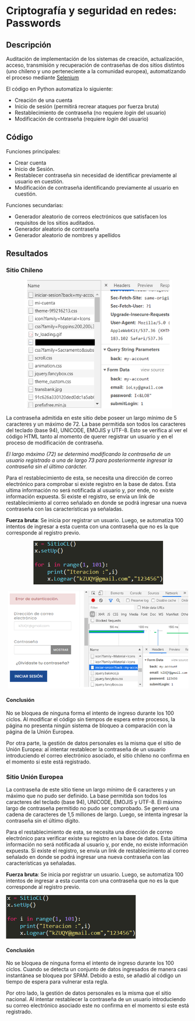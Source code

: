 # Criptografía y seguridad en redes: Passwords

## Descripción
Auditación de implementación de los sistemas de creación, actualización, acceso, transmisión y recuperación de contraseñas de dos sitios distintos (uno chileno y uno perteneciente a la comunidad europea), automatizando el proceso mediante [Selenium](https://www.selenium.dev/documentation/webdriver/)

El código en Python automatiza lo siguiente:

* Creación de una cuenta
* Inicio de sesión (permitirá recrear ataques por fuerza bruta)
* Restablecimiento de contraseña (no requiere *login* del usuario)
* Modificación de contraseña (requiere *login* del usuario)

## Código

Funciones principales:

* Crear cuenta
* Inicio de Sesión.
* Restablecer contraseña sin necesidad de identificar previamente al usuario en cuestión.
* Modificación de contraseña identificando previamente al usuario en cuestión.

Funciones secundarias:

* Generador aleatorio de correos electrónicos que satisfacen los requisitos de los sitios auditados.
* Generador aleatorio de contraseña
* Generador aleatorio de nombres y apellidos

## Resultados
### Sitio Chileno

<p align="center">
<img src="images/iniciosesion_chile.png" />
</p>


La contraseña admitida en este sitio debe poseer un largo mínimo de 5 caracteres y un máximo de 72. La base permitida son todos los caracteres del teclado (base 94), UNICODE, EMOJIS y UTF-8. Esto se verifica al ver el código HTML tanto al momento de querer registrar un usuario y en el proceso de modificación de contraseña.

_El largo máximo (72) se determinó modificando la contraseña de un usuario registrado a una de largo 73 para posteriormente ingresar la contraseña sin el último carácter._

Para el restablecimiento de esta, se necesita una dirección de correo electrónico para comprobar si existe registro en la base de datos. Esta ultima información no será notificada al usuario y, por ende, no existe información expuesta. Si existe el registro, se envía un link de restablecimiento al correo señalado en donde se podrá ingresar una nueva contraseña con las características ya señaladas.

**Fuerza bruta**: Se inicia por registrar un usuario. Luego, se automatiza 100 intentos de ingresar a esta cuenta con una contraseña que no es la que corresponde al registro previo.

<p align="center">
<img src="images/fbcode_chile.png" />
</p>
<p align="center">
<img src="images/fb_chile.png" />
</p>


#### Conclusión
No se bloquea de ninguna forma el intento de ingreso durante los 100 ciclos. Al modificar el código sin tiempos de espera entre procesos, la página no presenta ningún sistema de bloqueo a comparación con la página de la Unión Europea. 

Por otra parte, la gestión de datos personales es la misma que el sitio de Unión Europea: al intentar restablecer la contraseña de un usuario introduciendo el correo electrónico asociado, el sitio chileno no confirma en el momento si este está registrado.

### Sitio Unión Europea
La contraseña de este sitio tiene un largo mínimo de 6 caracteres y un máximo que no pudo ser definido. La base permitida son todos los caracteres del teclado (base 94), UNICODE, EMOJIS y UTF-8. El máximo largo de contraseña permitido no pudo ser comprobado. Se generó una cadena de caracteres de 1,5 millones de largo. Luego, se intenta ingresar la contraseña sin el último dígito.

Para el restablecimiento de esta, se necesita una dirección de correo electrónico para verificar existe su registro en la base de datos. Esta última información no será notificada al usuario y, por ende, no existe información expuesta. Si existe el registro, se envía un link de restablecimiento al correo señalado en donde se podrá ingresar una nueva contraseña con las características ya señaladas.

**Fuerza bruta**: Se inicia por registrar un usuario. Luego, se automatiza 100 intentos de ingresar a esta cuenta con una contraseña que no es la que corresponde al registro previo.

![](images/fbcode_chile.png)

#### Conclusión
No se bloquea de ninguna forma el intento de ingreso durante los 100 ciclos. Cuando se detecta un conjunto de datos ingresados de manera casi instantánea se bloquea por SPAM. Debido a esto, se añadió al código un tiempo de espera para vulnerar esta regla.

Por otro lado, la gestión de datos personales es la misma que el sitio nacional. Al intentar restablecer la contraseña de un usuario introduciendo su correo electrónico asociado este no confirma en el momento si este está registrado.
